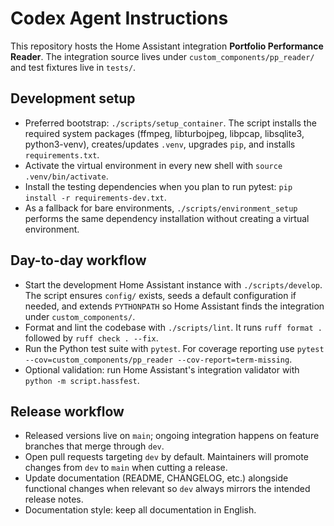 # Codex Agent Instructions

This repository hosts the Home Assistant integration **Portfolio Performance Reader**. The integration source lives under `custom_components/pp_reader/` and test fixtures live in `tests/`.

## Development setup
- Preferred bootstrap: `./scripts/setup_container`. The script installs the required system packages (ffmpeg, libturbojpeg, libpcap, libsqlite3, python3-venv), creates/updates `.venv`, upgrades `pip`, and installs `requirements.txt`.
- Activate the virtual environment in every new shell with `source .venv/bin/activate`.
- Install the testing dependencies when you plan to run pytest: `pip install -r requirements-dev.txt`.
- As a fallback for bare environments, `./scripts/environment_setup` performs the same dependency installation without creating a virtual environment.

## Day-to-day workflow
- Start the development Home Assistant instance with `./scripts/develop`. The script ensures `config/` exists, seeds a default configuration if needed, and extends `PYTHONPATH` so Home Assistant finds the integration under `custom_components/`.
- Format and lint the codebase with `./scripts/lint`. It runs `ruff format .` followed by `ruff check . --fix`.
- Run the Python test suite with `pytest`. For coverage reporting use `pytest --cov=custom_components/pp_reader --cov-report=term-missing`.
- Optional validation: run Home Assistant's integration validator with `python -m script.hassfest`.

## Release workflow
- Released versions live on `main`; ongoing integration happens on feature branches that merge through `dev`.
- Open pull requests targeting `dev` by default. Maintainers will promote changes from `dev` to `main` when cutting a release.
- Update documentation (README, CHANGELOG, etc.) alongside functional changes when relevant so `dev` always mirrors the intended release notes.
- Documentation style: keep all documentation in English.
